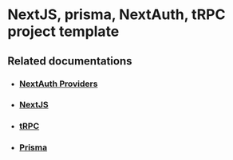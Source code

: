 # NextJS, prisma, NextAuth, tRPC project template

## Related documentations
- ### [NextAuth Providers](https://next-auth.js.org/providers/)
- ### [NextJS](https://nextjs.org/docs/getting-started)
- ### [tRPC](https://trpc.io/docs/nextjs)
- ### [Prisma](https://www.prisma.io/nextjs)
